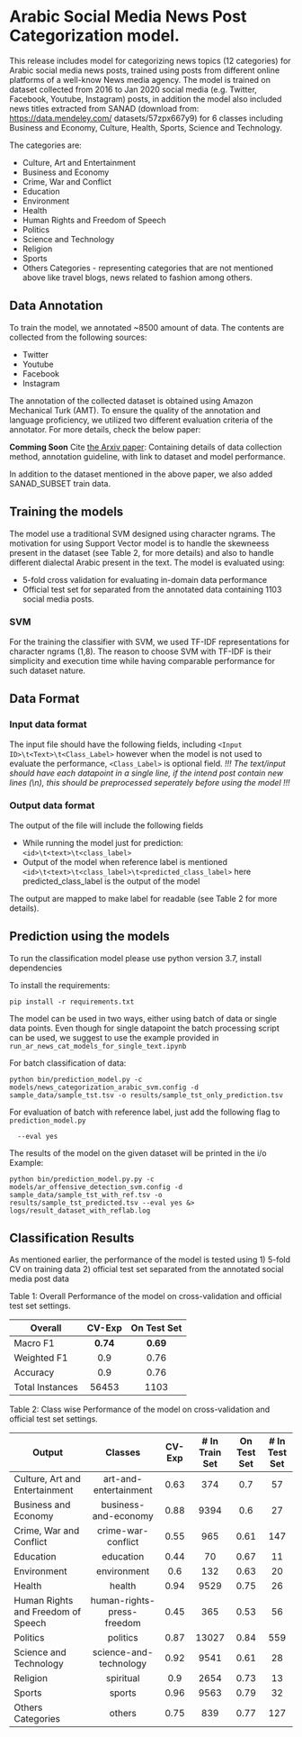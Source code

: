 

# Arabic Social Media News Post Categorization model.
This release includes model for categorizing news topics (12 categories) for Arabic social media news posts, trained using posts from different online platforms of a well-know News media agency. 
The model is trained on dataset collected from 2016 to Jan 2020 social media (e.g. Twitter, Facebook, Youtube, Instagram) posts, in addition the model also included news titles extracted from SANAD (download from: https://data.mendeley.com/ datasets/57zpx667y9) for 6 classes including Business and Economy, Culture, Health, Sports, Science and Technology.


The categories are:
* Culture, Art and Entertainment
* Business and Economy
* Crime, War and Conflict
* Education
* Environment
* Health
* Human Rights and Freedom of Speech
* Politics
* Science and Technology
* Religion
* Sports
* Others Categories - representing categories that are not mentioned above like travel blogs, news related to fashion among others.

## Data Annotation
To train the model, we annotated ~8500 amount of data.
The contents are collected from the following sources:
* Twitter
* Youtube
* Facebook
* Instagram

The annotation of the collected dataset is obtained using Amazon Mechanical Turk (AMT). To ensure the quality of the annotation and language proficiency, we utilized two different evaluation criteria of the annotator. For more details, check the below paper:

**Comming Soon**
Cite [the Arxiv paper](https://arxiv.org/):
Containing details of data collection method, annotation guideline, with link to dataset and model performance.
<!-- ```
@inproceedings{shammur2020offensive,
  title={A Multi-Platform Arabic News Comment Dataset for Offensive Language Detection},
  author={Chowdhury, Shammur Absar  and Mubarak, Hamdy and Abdelali, Ahmed and Jung, Soon-gyo and Jansen, Bernard J and Salminen, Joni},
  booktitle={Proceedings of the International Conference on Language Resources and Evaluation (LREC'20)},
  year={2020}
}
``` -->
In addition to the dataset mentioned in the above paper, we also added SANAD_SUBSET train data.

## Training the models

The model use a traditional SVM designed using character ngrams. The motivation for using Support Vector model is to handle the skewneess present in the dataset (see Table 2, for more details) and also to handle different dialectal Arabic present in the text.
The model is evaluated using:
* 5-fold cross validation for evaluating in-domain data performance
* Official test set for separated from the annotated data containing 1103 social media posts.


### SVM
For the training the classifier with SVM, we used TF-IDF representations for character ngrams (1,8). The reason to choose SVM with TF-IDF is their simplicity and execution time while having comparable performance for such dataset nature.

## Data Format
### Input data format
The input file should have the following fields, including
`<Input ID>\t<Text>\t<Class_Label>`
however when the model is not used to evaluate the performance, `<Class_Label>` is optional field.
*!!! The text/input should have each datapoint in a single line, if the intend post contain new lines (\n), this should be preprocessed seperately before using the model !!!*

### Output data format
The output of the file will include the following fields

* While running the model just for prediction:
`<id>\t<text>\t<class_label>`
* Output of the model when reference label is mentioned
`<id>\t<text>\t<class_label>\t<predicted_class_label>`
here predicted_class_label is the output of the model

The output are mapped to make label for readable (see Table 2 for more details).


## Prediction using the models
To run the classification model please use python version 3.7, install dependencies

To install the requirements:
```
pip install -r requirements.txt
```

The model can be used in two ways, either using batch of data or single data points. Even though for single datapoint the batch processing script can be used, we suggest to use the example provided in `run_ar_news_cat_models_for_single_text.ipynb`

For batch classification of data:

```
python bin/prediction_model.py -c models/news_categorization_arabic_svm.config -d sample_data/sample_tst.tsv -o results/sample_tst_only_prediction.tsv
```
For evaluation of batch with reference label, just add
the following flag to `prediction_model.py`

```
  --eval yes
```

The results of the model on the given dataset will be printed in the i/o
Example:
```
python bin/prediction_model.py.py -c models/ar_offensive_detection_svm.config -d sample_data/sample_tst_with_ref.tsv -o results/sample_tst_predicted.tsv --eval yes &> logs/result_dataset_with_reflab.log
```

## Classification Results

As mentioned earlier, the performance of the model is tested using 1) 5-fold CV on training data 2) official test set separated from the annotated social media post data

Table 1: Overall Performance of the model on cross-validation and official test set settings.

Overall	| CV-Exp	| On Test Set
--------| :------: | :------: 
Macro	F1 | **0.74** |	**0.69**
Weighted F1	| 0.9	| 0.76
Accuracy |	0.9 |	0.76
Total Instances	| 56453 |	1103


Table 2: Class wise Performance of the model on cross-validation and official test set settings.

Output |	Classes	 | CV-Exp |	# In Train Set	| On Test Set	| # In Test Set
------------| :------: | :------: | :------:| :------: | :------:
Culture, Art and Entertainment | art-and-entertainment | 0.63 | 374 | 0.7 | 57
Business and Economy | business-and-economy | 0.88 | 9394 | 0.6 | 27
Crime, War and Conflict | crime-war-conflict | 0.55 | 965 | 0.61 | 147
Education | education | 0.44 | 70 | 0.67 | 11
Environment | environment | 0.6 | 132 | 0.63 | 20
Health | health | 0.94 | 9529 | 0.75 | 26
Human Rights and Freedom of Speech | human-rights-press-freedom | 0.45 | 365 | 0.53 | 56
Politics | politics | 0.87 | 13027 | 0.84 | 559
Science and Technology | science-and-technology | 0.92 | 9541 | 0.61 | 28
Religion | spiritual | 0.9 | 2654 | 0.73 | 13
Sports | sports | 0.96 | 9563 | 0.79 | 32
Others Categories | others | 0.75 | 839 | 0.77 | 127

